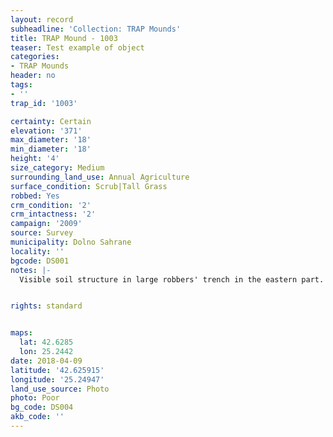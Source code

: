 ```yaml
---
layout: record
subheadline: 'Collection: TRAP Mounds'
title: TRAP Mound - 1003
teaser: Test example of object
categories:
- TRAP Mounds
header: no
tags:
- ''
trap_id: '1003'

certainty: Certain
elevation: '371'
max_diameter: '18'
min_diameter: '18'
height: '4'
size_category: Medium
surrounding_land_use: Annual Agriculture
surface_condition: Scrub|Tall Grass
robbed: Yes
crm_condition: '2'
crm_intactness: '2'
campaign: '2009'
source: Survey
municipality: Dolno Sahrane
locality: ''
bgcode: DS001
notes: |-
  Visible soil structure in large robbers' trench in the eastern part.


rights: standard


maps:
  lat: 42.6285
  lon: 25.2442
date: 2018-04-09
latitude: '42.625915'
longitude: '25.24947'
land_use_source: Photo
photo: Poor
bg_code: DS004
akb_code: ''
---
```

